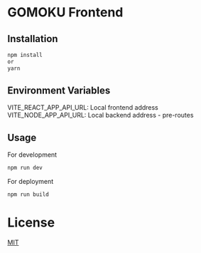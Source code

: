 # GOMOKU Frontend


## Installation


```bash
npm install
or
yarn
```


## Environment Variables

VITE_REACT_APP_API_URL: Local frontend address
VITE_NODE_APP_API_URL: Local backend address - pre-routes

## Usage

For development
```javascript
npm run dev
```
For deployment
```
npm run build
```

# License

[MIT](https://choosealicense.com/licenses/mit/)